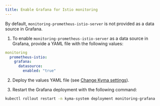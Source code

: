 ```yaml
---
title: Enable Grafana for Istio monitoring    
---
```


By default, `monitoring-prometheus-istio-server` is not provided as a data source in Grafana.

1. To enable `monitoring-prometheus-istio-server` as a data source in Grafana, provide a YAML file with the following values:

  ```yaml
  monitoring  
    prometheus-istio:
      grafana:
        datasource:
          enabled: "true"
  ```

2. Deploy the values YAML file (see [Change Kyma settings](./03-change-kyma-config-values.md)).

3. Restart the Grafana deployment with the following command:

  ```bash
  kubectl rollout restart -n kyma-system deployment monitoring-grafana
  ```
